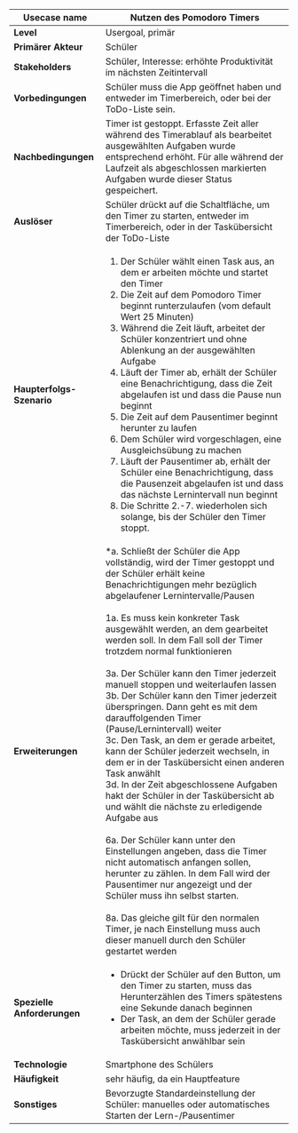 | **Usecase name**            | Nutzen des Pomodoro Timers |
|-------------------------|-|
| **Level**                   | Usergoal, primär |
| **Primärer Akteur**         | Schüler |
| **Stakeholders**            | Schüler, Interesse: erhöhte Produktivität im nächsten Zeitintervall |
| **Vorbedingungen**          | Schüler muss die App geöffnet haben und entweder im Timerbereich, oder bei der ToDo-Liste sein.|
| **Nachbedingungen**         | Timer ist gestoppt. Erfasste Zeit aller während des Timerablauf als bearbeitet ausgewählten Aufgaben wurde entsprechend erhöht. Für alle während der Laufzeit als abgeschlossen markierten Aufgaben wurde dieser Status gespeichert. |
| **Auslöser**                | Schüler drückt auf die Schaltfläche, um den Timer zu starten, entweder im Timerbereich, oder in der Taskübersicht der ToDo-Liste|
| **Haupterfolgs-Szenario**   | <ol> <li> Der Schüler wählt einen Task aus, an dem er arbeiten möchte und startet den Timer  </li> <li> Die Zeit auf dem Pomodoro Timer beginnt runterzulaufen (vom default Wert 25 Minuten) </li> <li> Während die Zeit läuft, arbeitet der Schüler konzentriert und ohne Ablenkung an der ausgewählten Aufgabe </li> <li>Läuft der Timer ab, erhält der Schüler eine Benachrichtigung, dass die Zeit abgelaufen ist und dass die Pause nun beginnt</li> <li>Die Zeit auf dem Pausentimer beginnt herunter zu laufen</li><li>Dem Schüler wird vorgeschlagen, eine Ausgleichsübung zu machen</li> <li>Läuft der Pausentimer ab, erhält der Schüler eine Benachrichtigung, dass die Pausenzeit abgelaufen ist und dass das nächste Lernintervall nun beginnt</li> <li>Die Schritte 2.-7. wiederholen sich solange, bis der Schüler den Timer stoppt.</li></ol>|
| **Erweiterungen**           | *a. Schließt der Schüler die App vollständig, wird der Timer gestoppt und der Schüler erhält keine Benachrichtigungen mehr bezüglich abgelaufener Lernintervalle/Pausen <br/><br/>1a. Es muss kein konkreter Task ausgewählt werden, an dem gearbeitet werden soll. In dem Fall soll der Timer trotzdem normal funktionieren <br/><br/> 3a. Der Schüler kann den Timer jederzeit manuell stoppen und weiterlaufen lassen <br/> 3b. Der Schüler kann den Timer jederzeit überspringen. Dann geht es mit dem darauffolgenden Timer (Pause/Lernintervall) weiter <br/> 3c. Den Task, an dem er gerade arbeitet, kann der Schüler jederzeit wechseln, in dem er in der Taskübersicht einen anderen Task anwählt<br/>3d. In der Zeit abgeschlossene Aufgaben hakt der Schüler in der Taskübersicht ab und wählt die nächste zu erledigende Aufgabe aus<br/><br/>6a. Der Schüler kann unter den Einstellungen angeben, dass die Timer nicht automatisch anfangen sollen, herunter zu zählen. In dem Fall wird der Pausentimer nur angezeigt und der Schüler muss ihn selbst starten.<br/><br/> 8a. Das gleiche gilt für den normalen Timer, je nach Einstellung muss auch dieser manuell durch den Schüler gestartet werden
| **Spezielle Anforderungen** | <ul><li>Drückt der Schüler auf den Button, um den Timer zu starten, muss das Herunterzählen des Timers spätestens eine Sekunde danach beginnen</li><li> Der Task, an dem der Schüler gerade arbeiten möchte, muss jederzeit in der Taskübersicht anwählbar sein</li> </ul>|
| **Technologie**             | Smartphone des Schülers |
| **Häufigkeit**              | sehr häufig, da ein Hauptfeature|
| **Sonstiges**               | Bevorzugte Standardeinstellung der Schüler: manuelles oder automatisches Starten der Lern-/Pausentimer|